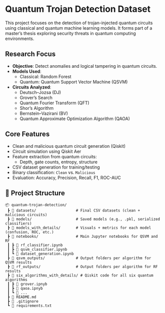 
# Quantum Trojan Detection Dataset

This project focuses on the detection of trojan-injected quantum circuits using classical and quantum machine learning models. It forms part of a master’s thesis exploring security threats in quantum computing environments.

## Research Focus

- **Objective**: Detect anomalies and logical tampering in quantum circuits.
- **Models Used**: 
  - Classical: Random Forest
  - Quantum: Quantum Support Vector Machine (QSVM)
- **Circuits Analyzed**:
  - Deutsch–Jozsa (DJ)
  - Grover’s Search
  - Quantum Fourier Transform (QFT)
  - Shor’s Algorithm
  - Bernstein–Vazirani (BV)
  - Quantum Approximate Optimization Algorithm (QAOA)

## Core Features

- Clean and malicious quantum circuit generation (Qiskit)
- Circuit simulation using Qiskit Aer
- Feature extraction from quantum circuits:
  - Depth, gate counts, entropy, structure
- CSV dataset generation for training/testing
- Binary classification: `Clean` vs. `Malicious`
- Evaluation: Accuracy, Precision, Recall, F1, ROC-AUC

## 📁 Project Structure

```plaintext
📦 quantum-trojan-detection/
 ┣ 📂 datasets/                  # Final CSV datasets (clean + malicious circuits)
 ┣ 📂 models/                    # Saved models (e.g., .pkl, serialized classifiers)
 ┣ 📂 models_with_details/       # Visuals + metrics for each model (confusion, ROC, etc.)
 ┣ 📂 notebooks/                 # Main Jupyter notebooks for QSVM and RF
 ┃ ┣ 📜 rf_classifier.ipynb
 ┃ ┣ 📜 qsvm_classifier.ipynb
 ┃ ┗ 📜 dataset_generation.ipynb
 ┣ 📂 qsvm_outputs/              # Output folders per algorithm for QSVM results
 ┣ 📂 rf_outputs/                # Output folders per algorithm for RF results
 ┣ 📂 six_algorithms_with_details/ # Qiskit code for all six quantum algorithms
 ┃ ┣ 📜 grover.ipnyb
 ┃ ┣ 📜 qaoa.ipnyb
 ┃ ┗ 📜 ...
 ┣ 📜 README.md
 ┣ 📜 .gitignore
 ┗ 📜 requirements.txt
